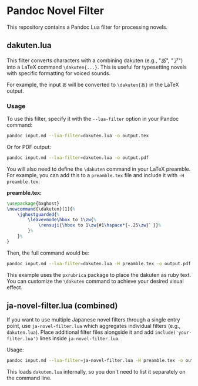 # Pandoc Novel Filter

This repository contains a Pandoc Lua filter for processing novels.

## dakuten.lua

This filter converts characters with a combining dakuten (e.g., "あ゙", "ア゙") into a LaTeX command `\dakuten{...}`. This is useful for typesetting novels with specific formatting for voiced sounds.

For example, the input `あ゙` will be converted to `\dakuten{あ}` in the LaTeX output.

### Usage

To use this filter, specify it with the `--lua-filter` option in your Pandoc command:

```bash
pandoc input.md --lua-filter=dakuten.lua -o output.tex
```

Or for PDF output:

```bash
pandoc input.md --lua-filter=dakuten.lua -o output.pdf
```

You will also need to define the `\dakuten` command in your LaTeX preamble. For example, you can add this to a `preamble.tex` file and include it with `-H preamble.tex`:

**preamble.tex:**
```latex
\usepackage{bxghost}
\newcommand{\dakuten}[1]{%
    \jghostguarded{%
        \leavevmode\hbox to 1\zw{%
            \rensuji{\hbox to 1\zw{#1\hspace*{-.25\zw}゛}}%
        }%
    }%
}
```

Then, the full command would be:
```bash
pandoc input.md --lua-filter=dakuten.lua -H preamble.tex -o output.pdf
```

This example uses the `pxrubrica` package to place the dakuten as ruby text. You can customize the `\dakuten` command to achieve your desired visual effect.

## ja-novel-filter.lua (combined)

If you want to use multiple Japanese novel filters through a single entry point, use `ja-novel-filter.lua` which aggregates individual filters (e.g., `dakuten.lua`). Place additional filter files alongside it and add `include('your-filter.lua')` lines inside `ja-novel-filter.lua`.

Usage:

```bash
pandoc input.md --lua-filter=ja-novel-filter.lua -H preamble.tex -o output.pdf
```

This loads `dakuten.lua` internally, so you don't need to list it separately on the command line.

